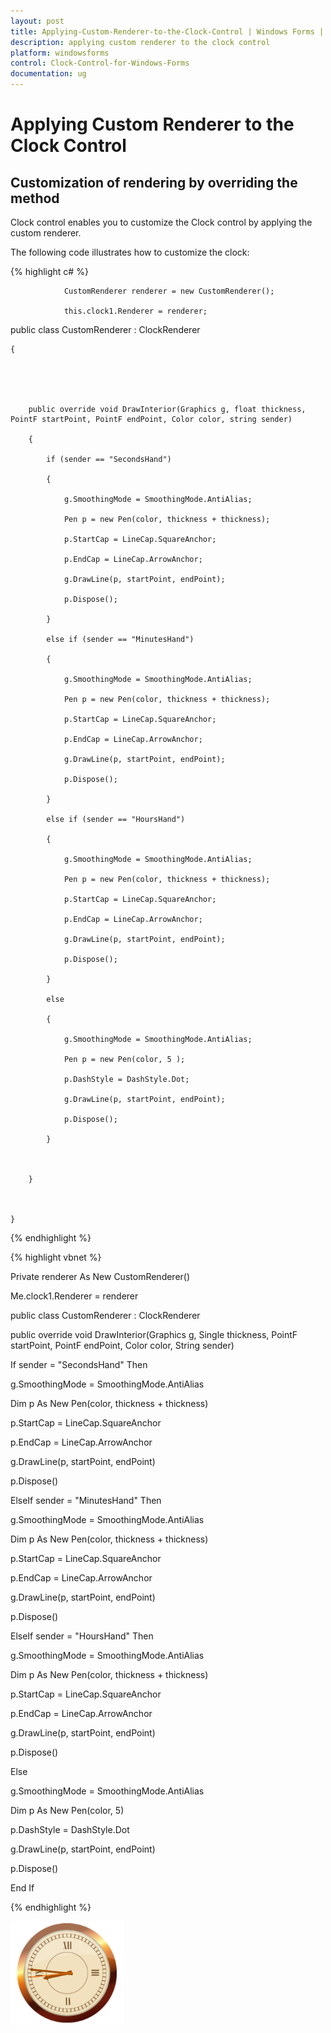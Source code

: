 ```yaml
---
layout: post
title: Applying-Custom-Renderer-to-the-Clock-Control | Windows Forms | Syncfusion
description: applying custom renderer to the clock control
platform: windowsforms
control: Clock-Control-for-Windows-Forms
documentation: ug
---
```


# Applying Custom Renderer to the Clock Control

## Customization of rendering by overriding the method

Clock control enables you to customize the Clock control by applying the custom renderer.

The following code illustrates how to customize the clock:

{% highlight c# %}

                CustomRenderer renderer = new CustomRenderer();

                this.clock1.Renderer = renderer;

public class CustomRenderer : ClockRenderer

    {





        public override void DrawInterior(Graphics g, float thickness, PointF startPoint, PointF endPoint, Color color, string sender)

        {

            if (sender == "SecondsHand")

            {

                g.SmoothingMode = SmoothingMode.AntiAlias;

                Pen p = new Pen(color, thickness + thickness);

                p.StartCap = LineCap.SquareAnchor;

                p.EndCap = LineCap.ArrowAnchor;

                g.DrawLine(p, startPoint, endPoint);

                p.Dispose();

            }

            else if (sender == "MinutesHand")

            {

                g.SmoothingMode = SmoothingMode.AntiAlias;

                Pen p = new Pen(color, thickness + thickness);

                p.StartCap = LineCap.SquareAnchor;

                p.EndCap = LineCap.ArrowAnchor;

                g.DrawLine(p, startPoint, endPoint);

                p.Dispose();

            }

            else if (sender == "HoursHand")

            {

                g.SmoothingMode = SmoothingMode.AntiAlias;

                Pen p = new Pen(color, thickness + thickness);

                p.StartCap = LineCap.SquareAnchor;

                p.EndCap = LineCap.ArrowAnchor;

                g.DrawLine(p, startPoint, endPoint);

                p.Dispose();

            }

            else

            {

                g.SmoothingMode = SmoothingMode.AntiAlias;

                Pen p = new Pen(color, 5 );

                p.DashStyle = DashStyle.Dot;

                g.DrawLine(p, startPoint, endPoint);

                p.Dispose();

            }



        }



    }

{% endhighlight %}

{% highlight vbnet %}

Private renderer As New CustomRenderer()

Me.clock1.Renderer = renderer



public class CustomRenderer : ClockRenderer





public override void DrawInterior(Graphics g, Single thickness, PointF startPoint, PointF endPoint, Color color, String sender)

If sender = "SecondsHand" Then

g.SmoothingMode = SmoothingMode.AntiAlias

Dim p As New Pen(color, thickness + thickness)

p.StartCap = LineCap.SquareAnchor

p.EndCap = LineCap.ArrowAnchor

g.DrawLine(p, startPoint, endPoint)

p.Dispose()

ElseIf sender = "MinutesHand" Then

g.SmoothingMode = SmoothingMode.AntiAlias

Dim p As New Pen(color, thickness + thickness)

p.StartCap = LineCap.SquareAnchor

p.EndCap = LineCap.ArrowAnchor

g.DrawLine(p, startPoint, endPoint)

p.Dispose()

ElseIf sender = "HoursHand" Then

g.SmoothingMode = SmoothingMode.AntiAlias

Dim p As New Pen(color, thickness + thickness)

p.StartCap = LineCap.SquareAnchor

p.EndCap = LineCap.ArrowAnchor

g.DrawLine(p, startPoint, endPoint)

p.Dispose()

Else

g.SmoothingMode = SmoothingMode.AntiAlias

Dim p As New Pen(color, 5)

p.DashStyle = DashStyle.Dot

g.DrawLine(p, startPoint, endPoint)

p.Dispose()

End If

{% endhighlight %}

![](Overview_images/Overview_img99.png) 

